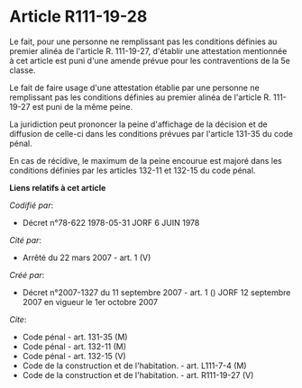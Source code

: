 # Article R111-19-28

Le fait, pour une personne ne remplissant pas les conditions définies au premier alinéa de l'article R. 111-19-27, d'établir
une attestation mentionnée à cet article est puni d'une amende prévue pour les contraventions de la 5e classe.

Le fait de faire usage d'une attestation établie par une personne ne remplissant pas les conditions définies au premier
alinéa de l'article R. 111-19-27 est puni de la même peine.

La juridiction peut prononcer la peine d'affichage de la décision et de diffusion de celle-ci dans les conditions prévues par
l'article 131-35 du code pénal.

En cas de récidive, le maximum de la peine encourue est majoré dans les conditions définies par les articles 132-11 et 132-15
du code pénal.

**Liens relatifs à cet article**

_Codifié par_:

  - Décret n°78-622 1978-05-31 JORF 6 JUIN 1978

_Cité par_:

  - Arrêté du 22 mars 2007 - art. 1 (V)

_Créé par_:

  - Décret n°2007-1327 du 11 septembre 2007 - art. 1 () JORF 12 septembre 2007 en vigueur le 1er octobre 2007

_Cite_:

  - Code pénal - art. 131-35 (M)
  - Code pénal - art. 132-11 (M)
  - Code pénal - art. 132-15 (V)
  - Code de la construction et de l'habitation. - art. L111-7-4 (M)
  - Code de la construction et de l'habitation. - art. R111-19-27 (V)
